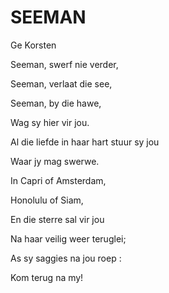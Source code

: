 # SEEMAN

Ge Korsten


Seeman, swerf nie verder,

Seeman, verlaat die see,

Seeman, by die hawe,

Wag sy hier vir jou.


Al die liefde in haar hart stuur sy jou

Waar jy mag swerwe.

In Capri of Amsterdam,

Honolulu of Siam,

En die sterre sal vir jou

Na haar veilig weer teruglei;

As sy saggies na jou roep :

Kom terug na my!

